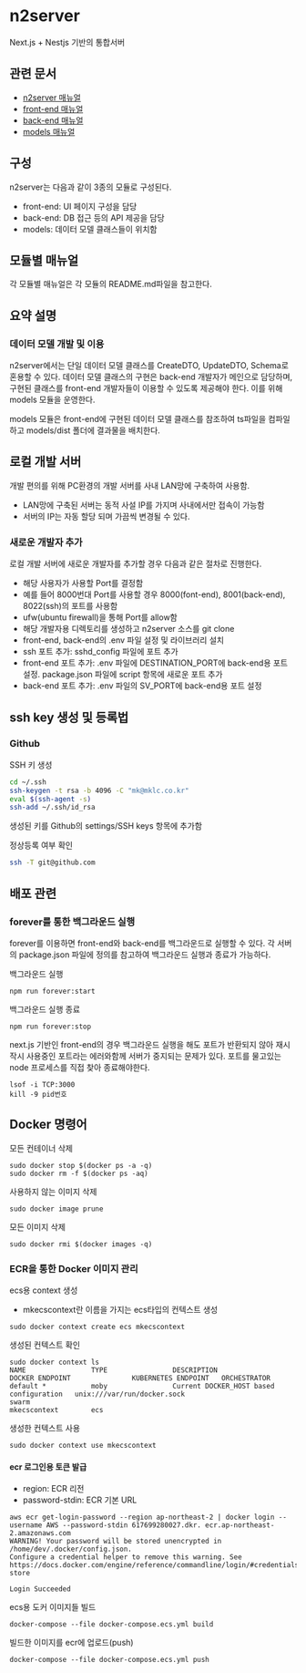 # n2server

Next.js + Nestjs 기반의 통합서버

## 관련 문서

- [n2server 매뉴얼](https://github.com/ByunMooYoung/n2server)
- [front-end 매뉴얼](https://github.com/ByunMooYoung/n2server/tree/main/front-end)
- [back-end 매뉴얼](https://github.com/ByunMooYoung/n2server/tree/main/back-end)
- [models 매뉴얼](https://github.com/ByunMooYoung/n2server/tree/main/models)

## 구성

n2server는 다음과 같이 3종의 모듈로 구성된다.

- front-end: UI 페이지 구성을 담당
- back-end: DB 접근 등의 API 제공을 담당
- models: 데이터 모델 클래스들이 위치함

## 모듈별 매뉴얼

각 모듈별 매뉴얼은 각 모듈의 README.md파일을 참고한다.

## 요약 설명

### 데이터 모델 개발 및 이용

n2server에서는 단일 데이터 모델 클래스를 CreateDTO, UpdateDTO, Schema로 혼용할 수 있다. 데이터 모델 클래스의 구현은 back-end 개발자가 메인으로 담당하며, 구현된 클래스를 front-end 개발자들이 이용할 수 있도록 제공해야 한다. 이를 위해 models 모듈을 운영한다.

models 모듈은 front-end에 구현된 데이터 모델 클래스를 참조하여 ts파일을 컴파일하고 models/dist 폴더에 결과물을 배치한다.

## 로컬 개발 서버

개발 편의를 위해 PC환경의 개발 서버를 사내 LAN망에 구축하여 사용함.

- LAN망에 구축된 서버는 동적 사설 IP를 가지며 사내에서만 접속이 가능함
- 서버의 IP는 자동 할당 되며 가끔씩 변경될 수 있다.

### 새로운 개발자 추가

로컬 개발 서버에 새로운 개발자를 추가할 경우 다음과 같은 절차로 진행한다.

- 해당 사용자가 사용할 Port를 결정함
- 예를 들어 8000번대 Port를 사용할 경우 8000(font-end), 8001(back-end), 8022(ssh)의 포트를 사용함
- ufw(ubuntu firewall)을 통해 Port를 allow함
- 해당 개발자용 디렉토리를 생성하고 n2server 소스를 git clone
- front-end, back-end의 .env 파일 설정 및 라이브러리 설치
- ssh 포트 추가: sshd_config 파일에 포트 추가
- front-end 포트 추가: .env 파일에 DESTINATION_PORT에 back-end용 포트 설정. package.json 파일에 script 항목에 새로운 포트 추가
- back-end 포트 추가: .env 파일의 SV_PORT에 back-end용 포트 설정

## ssh key 생성 및 등록법

### Github

SSH 키 생성

```bash
cd ~/.ssh
ssh-keygen -t rsa -b 4096 -C "mk@mklc.co.kr"
eval $(ssh-agent -s)
ssh-add ~/.ssh/id_rsa
```

생성된 키를 Github의 settings/SSH keys 항목에 추가함

정상등록 여부 확인

```bash
ssh -T git@github.com
```

## 배포 관련

### forever를 통한 백그라운드 실행

forever를 이용하면 front-end와 back-end를 백그라운드로 실행할 수 있다. 각 서버의 package.json 파일에 정의를 참고하여 백그라운드 실행과 종료가 가능하다.

백그라운드 실행

```
npm run forever:start
```

백그라운드 실행 종료

```
npm run forever:stop
```

next.js 기반인 front-end의 경우 백그라운드 실행을 해도 포트가 반환되지 않아 재시작시 사용중인 포트라는 에러와함께 서버가 중지되는 문제가 있다. 포트를 물고있는 node 프로세스를 직접 찾아 종료해야한다.

```
lsof -i TCP:3000
kill -9 pid번호
```

## Docker 명령어

모든 컨테이너 삭제

```
sudo docker stop $(docker ps -a -q)
sudo docker rm -f $(docker ps -aq)
```

사용하지 않는 이미지 삭제

```
sudo docker image prune
```

모든 이미지 삭제

```
sudo docker rmi $(docker images -q)
```

### ECR을 통한 Docker 이미지 관리

ecs용 context 생성

- mkecscontext란 이름을 가지는 ecs타입의 컨텍스트 생성

```
sudo docker context create ecs mkecscontext
```

생성된 컨텍스트 확인

```
sudo docker context ls
NAME                TYPE                DESCRIPTION                               DOCKER ENDPOINT               KUBERNETES ENDPOINT   ORCHESTRATOR
default *           moby                Current DOCKER_HOST based configuration   unix:///var/run/docker.sock                         swarm
mkecscontext        ecs
```

생성한 컨텍스트 사용

```
sudo docker context use mkecscontext
```

#### ecr 로그인용 토큰 발급

- region: ECR 리전
- password-stdin: ECR 기본 URL

```
aws ecr get-login-password --region ap-northeast-2 | docker login --username AWS --password-stdin 617699280027.dkr. ecr.ap-northeast-2.amazonaws.com
WARNING! Your password will be stored unencrypted in /home/dev/.docker/config.json.
Configure a credential helper to remove this warning. See
https://docs.docker.com/engine/reference/commandline/login/#credentials-store

Login Succeeded
```

ecs용 도커 이미지들 빌드

```
docker-compose --file docker-compose.ecs.yml build
```

빌드한 이미지를 ecr에 업로드(push)

```
docker-compose --file docker-compose.ecs.yml push
```
